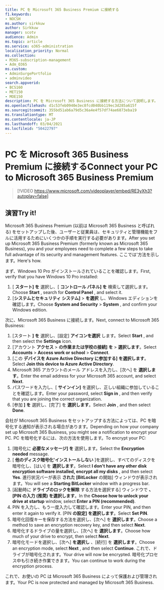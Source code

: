 ```yaml
---
title: PC を Microsoft 365 Business Premium に接続する
f1.keywords:
- NOCSH
ms.author: sirkkuw
author: Sirkkuw
manager: scotv
audience: Admin
ms.topic: article
ms.service: o365-administration
localization_priority: Normal
ms.collection:
- M365-subscription-management
- Adm_O365
ms.custom:
- AdminSurgePortfolio
- adminvideo
search.appverid:
- BCS160
- MET150
- MOE150
description: PC を Microsoft 365 Business に接続する方法について説明します。
ms.openlocfilehash: d1c53feb0940e3ec8fcd040bb119ec3d285a615f
ms.sourcegitcommit: 355bd51ab6a79d5c36a4e4f57df74ae6873eba19
ms.translationtype: MT
ms.contentlocale: ja-JP
ms.lasthandoff: 03/04/2021
ms.locfileid: "50422797"
---
```

# <a name="connect-your-pc-to-microsoft-365-business-premium"></a><span data-ttu-id="345ce-103">PC を Microsoft 365 Business Premium に接続する</span><span class="sxs-lookup"><span data-stu-id="345ce-103">Connect your PC to Microsoft 365 Business Premium</span></span>

> [!VIDEO https://www.microsoft.com/videoplayer/embed/RE3yXh3?autoplay=false]

## <a name="try-it"></a><span data-ttu-id="345ce-104">演習</span><span class="sxs-lookup"><span data-stu-id="345ce-104">Try it!</span></span>
<span data-ttu-id="345ce-105">Microsoft 365 Business Premium (以前は Microsoft 365 Business と呼ばれる) をセットアップした後、ユーザーと従業員は、セキュリティと管理機能をフルに活用するためにいくつかの手順を実行する必要があります。</span><span class="sxs-lookup"><span data-stu-id="345ce-105">After you set up Microsoft 365 Business Premium (formerly known as Microsoft 365 Business), you and your employees need to complete a few steps to take full advantage of its security and management features.</span></span> <span data-ttu-id="345ce-106">ここでは&#39;方法を示します。</span><span class="sxs-lookup"><span data-stu-id="345ce-106">Here&#39;s how.</span></span>

<span data-ttu-id="345ce-107">まず、Windows 10 Pro がインストールされていることを確認します。</span><span class="sxs-lookup"><span data-stu-id="345ce-107">First, verify that you have Windows 10 Pro installed:</span></span>

1. <span data-ttu-id="345ce-108">[  **スタート] を** 選択し、[  **コントロール パネル] を** 検索して選択します。</span><span class="sxs-lookup"><span data-stu-id="345ce-108">Choose  **Start** , search for  **Control Panel** , and select it.</span></span>
2. <span data-ttu-id="345ce-109">[**システムとセキュリティ システム]**   >   **を選択** し、Windows エディションを確認します。</span><span class="sxs-lookup"><span data-stu-id="345ce-109">Choose  **System and Security**  >  **System** , and confirm your Windows edition.</span></span>

<span data-ttu-id="345ce-110">次に、Microsoft 365 Business に接続します。</span><span class="sxs-lookup"><span data-stu-id="345ce-110">Next, connect to Microsoft 365 Business:</span></span>

1. <span data-ttu-id="345ce-111">[スタート  **] を** 選択し、[設定]  **アイコンを選択** します。</span><span class="sxs-lookup"><span data-stu-id="345ce-111">Select  **Start** , and then select the  **Settings** icon.</span></span>
2. <span data-ttu-id="345ce-112">[アカウント **アクセス**  >   **の作業または学校の接続] を**   >   **選択します**。</span><span class="sxs-lookup"><span data-stu-id="345ce-112">Select  **Accounts** >  **Access work or school**  >  **Connect**.</span></span>
3. <span data-ttu-id="345ce-113">[この  **デバイスを Azure Active Directory に参加する] を選択します**。</span><span class="sxs-lookup"><span data-stu-id="345ce-113">Select  **Join this device to Azure Active Directory**.</span></span>
4. <span data-ttu-id="345ce-114">Microsoft 365 アカウントのメール アドレスを入力し、[次へ] を  **選択します**。</span><span class="sxs-lookup"><span data-stu-id="345ce-114">Enter the email address for your Microsoft 365 account, and select  **Next**.</span></span>
5. <span data-ttu-id="345ce-115">パスワードを入力し、[  **サインイン]** を選択し、正しい組織に参加していることを確認します。</span><span class="sxs-lookup"><span data-stu-id="345ce-115">Enter your password, select  **Sign in** , and then verify that you are joining the correct organization.</span></span>
6. <span data-ttu-id="345ce-116">[参加  **] を** 選択し、[完了] を  **選択します**。</span><span class="sxs-lookup"><span data-stu-id="345ce-116">Select  **Join** , and then select  **Done**.</span></span>

<span data-ttu-id="345ce-117">会社が Microsoft 365 Business をセットアップする方法によっては、PC を暗号化する通知が表示される場合があります。</span><span class="sxs-lookup"><span data-stu-id="345ce-117">Depending on how your company set up Microsoft 365 Business, you might see a notification to encrypt your PC.</span></span> <span data-ttu-id="345ce-118">PC を暗号化するには、次の方法を使用します。</span><span class="sxs-lookup"><span data-stu-id="345ce-118">To encrypt your PC:</span></span>

1. <span data-ttu-id="345ce-119">[暗号化に  **必要なメッセージ] を**  選択します。</span><span class="sxs-lookup"><span data-stu-id="345ce-119">Select the  **Encryption needed**  message.</span></span>
2. <span data-ttu-id="345ce-120">[  **他のディスク暗号化&#39;インストールしない** ]を選択し、すべてのディスクを暗号化し、[はい] を  **選択します**。</span><span class="sxs-lookup"><span data-stu-id="345ce-120">Select  **I don&#39;t have any other disk encryption software installed, encrypt all my disks** , and then select  **Yes**.</span></span> <span data-ttu-id="345ce-121">進行状況バーが表示  **された [BitLocker**  の開始] ウィンドウが表示されます。</span><span class="sxs-lookup"><span data-stu-id="345ce-121">You will see a  **Starting BitLocker**  window with a progress bar.</span></span>
3. <span data-ttu-id="345ce-122">[起動時に  **ドライブのロックを解除**  する方法を選択する] ウィンドウで **、[PIN の入力 (推奨) を選択します**。</span><span class="sxs-lookup"><span data-stu-id="345ce-122">In the  **Choose how to unlock your drive at startup**  window, select **Enter a PIN (recommended)**.</span></span>
4. <span data-ttu-id="345ce-123">PIN を入力し、もう一度入力して確認します。</span><span class="sxs-lookup"><span data-stu-id="345ce-123">Enter your PIN, and then enter it again to verify it.</span></span> <span data-ttu-id="345ce-124">[PIN  **の設定] を選択します**。</span><span class="sxs-lookup"><span data-stu-id="345ce-124">Select  **Set PIN**.</span></span>
5. <span data-ttu-id="345ce-125">暗号化回復キーを保存する方法を選択し、[次へ] を  **選択します**。</span><span class="sxs-lookup"><span data-stu-id="345ce-125">Choose a method to save an encryption recovery key, and then select  **Next**.</span></span>
6. <span data-ttu-id="345ce-126">暗号化するドライブの量を選択し、[次へ] を  **選択します**。</span><span class="sxs-lookup"><span data-stu-id="345ce-126">Choose how much of your drive to encrypt, then select  **Next**.</span></span>
7. <span data-ttu-id="345ce-127">暗号化モードを選択し、[次へ]  **を選択し** 、[続行] を  **選択します**。</span><span class="sxs-lookup"><span data-stu-id="345ce-127">Choose an encryption mode, select  **Next** , and then select  **Continue**.</span></span> <span data-ttu-id="345ce-128">これで、ドライブが暗号化されます。</span><span class="sxs-lookup"><span data-stu-id="345ce-128">Your drive will now be encrypted.</span></span> <span data-ttu-id="345ce-129">暗号化プロセス中も引き続き作業できます。</span><span class="sxs-lookup"><span data-stu-id="345ce-129">You can continue to work during the encryption process.</span></span>

<span data-ttu-id="345ce-130">これで、お使いの PC は Microsoft 365 Business によって保護および管理されます。</span><span class="sxs-lookup"><span data-stu-id="345ce-130">Your PC is now protected and managed by Microsoft 365 Business.</span></span>